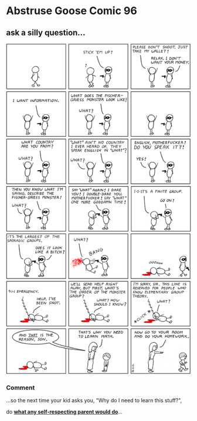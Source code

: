 # Abstruse Goose Comic 96
## ask a silly question...

![image](ask_a_silly_question.png)
### Comment
...so the next time your kid asks you, "Why do I need to learn this stuff?",

do <a href="https://web.archive.org/web/20180119002544/http://abstrusegoose.com/secretarchives/psa" target="_blank"><strong>what any self-respecting parent would do</strong></a>...
